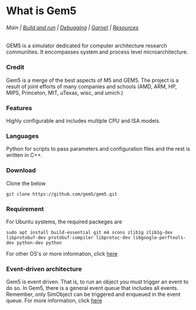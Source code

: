 # What is Gem5
###### Main | [Build and run](part2) | [Debugging](part3) | [Garnet](part4) | [Resources](part5)
GEM5 is a simulator dedicated for computer architecture research communities. It  encompasses system and process level microarchitecture. 
### Credit 
Gem5 is a merge of the best aspects of M5 and GEM5. The project is a result of joint efforts of many companies and schools (AMD, ARM, HP, MIPS, Princeton, MIT, uTexas, wisc, and umich.)
### Features
Highly configurable and includes multiple CPU and ISA models.
### Languages 
Python for scripts to pass parameters and configuration files and the rest is written in C++.  
### Download
Clone the below
```
git clone https://github.com/gem5/gem5.git
```
### Requirement
For Ubuntu systems, the required packeges are  
```
sudo apt install build-essential git m4 scons zlib1g zlib1g-dev libprotobuf-dev protobuf-compiler libprotoc-dev libgoogle-perftools-dev python-dev python
```
For other OS's or more information, click [here](http://gem5.org/Compiling_M5#Required_Software)
### Event-driven architecture 
Gem5 is event driven. That is, to run an object you must trigger an event to do so. In Gem5, there is a general event queue that includes all events. Remember, only SimObject can be triggered and enqueued in the event queue. For more information, click [here](http://learning.gem5.org/book/part2/events.html)


